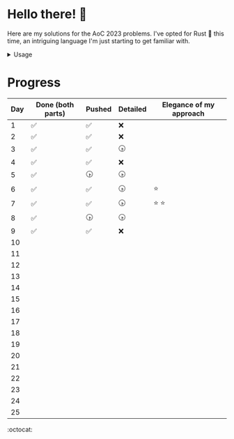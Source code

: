 # **Hello there! :wave:**

Here are my solutions for the AoC 2023 problems. I've opted for Rust :crab: this time,  an intriguing language I'm just starting to get familiar with.

<details>
<summary>Usage</summary>
<br>
 
 > Note : Intended for Windows machines

- _Paste your input inside_ ***input.txt***
- Run: ```make run n``` for day n, part 1, or ```make run np2``` for part 2.
  
> Use ```make clear``` if you wish to delete the generated executables

This is how you dropdown.
</details>

# Progress

| Day | Done (both parts)    | Pushed               | Detailed   | Elegance of my approach |
|-----|----------------------|----------------------|------------|-------------------------|
| 1   | :white_check_mark:   |  :white_check_mark:  |    :x:     |                         |
| 2   | :white_check_mark:   |  :white_check_mark:  |    :x:     |                         |
| 3   | :white_check_mark:   |  :white_check_mark:  | :clock430: |                         |
| 4   | :white_check_mark:   |  :white_check_mark:  |    :x:     |                         |
| 5   | :white_check_mark:   |     :clock430:       | :clock430: |                         |
| 6   | :white_check_mark:   |  :white_check_mark:  | :clock430: |        :star:           |
| 7   | :white_check_mark:   |  :white_check_mark:  | :clock430: |     :star:  :star:      |
| 8   | :white_check_mark:   |     :clock430:       | :clock430: |                         |
| 9   | :white_check_mark:   |  :white_check_mark:  |    :x:     |                         |
| 10  |                      |                      |            |                         |
| 11  |                      |                      |            |                         |
| 12  |                      |                      |            |                         |
| 13  |                      |                      |            |                         |
| 14  |                      |                      |            |                         |
| 15  |                      |                      |            |                         |
| 16  |                      |                      |            |                         |
| 17  |                      |                      |            |                         |
| 18  |                      |                      |            |                         |
| 19  |                      |                      |            |                         |
| 20  |                      |                      |            |                         |
| 21  |                      |                      |            |                         |
| 22  |                      |                      |            |                         |
| 23  |                      |                      |            |                         |
| 24  |                      |                      |            |                         |
| 25  |                      |                      |            |                         |

:octocat:
